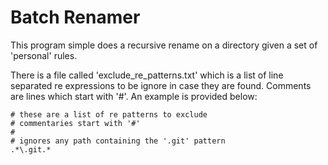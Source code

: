 # Batch Renamer

This program simple does a recursive rename on a directory given a set of
'personal' rules.

There is a file called 'exclude_re_patterns.txt' which is a list of line separated re expressions to be ignore in case they are found. Comments are lines which start with '#'. An example is provided below:

    # these are a list of re patterns to exclude
    # commentaries start with '#'
    #
    # ignores any path containing the '.git' pattern
    .*\.git.*
